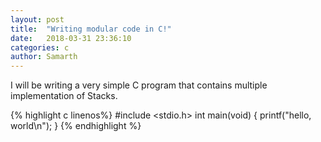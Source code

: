```yaml
---
layout: post
title:  "Writing modular code in C!"
date:   2018-03-31 23:36:10
categories: c
author: Samarth
---
```

I will be writing a very simple C program that contains multiple implementation of Stacks.

{% highlight c linenos%}
#include <stdio.h>
int main(void)
{
    printf("hello, world\n");
}
{% endhighlight %}